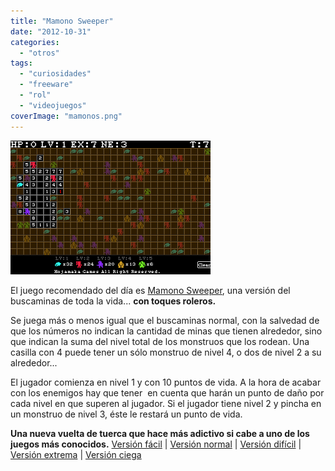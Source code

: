 ```yaml
---
title: "Mamono Sweeper"
date: "2012-10-31"
categories: 
  - "otros"
tags: 
  - "curiosidades"
  - "freeware"
  - "rol"
  - "videojuegos"
coverImage: "mamonos.png"
---
```


[![](images/mamono.png)](http://4.bp.blogspot.com/-o38lfqihJxM/UJD9fROXyGI/AAAAAAAAEEo/cMbFg2EId6g/s1600/mamono.png)

El juego recomendado del día es [Mamono Sweeper](http://www.hojamaka.com/game/mamono_sweeper/en.html), una versión del buscaminas de toda la vida... **con toques roleros.**

Se juega más o menos igual que el buscaminas normal, con la salvedad de que los números no indican la cantidad de minas que tienen alrededor, sino que indican la suma del nivel total de los monstruos que los rodean. Una casilla con 4 puede tener un sólo monstruo de nivel 4, o dos de nivel 2 a su alrededor...

El jugador comienza en nivel 1 y con 10 puntos de vida. A la hora de acabar con los enemigos hay que tener  en cuenta que harán un punto de daño por cada nivel en que superen al jugador. Si el jugador tiene nivel 2 y pincha en un monstruo de nivel 3, éste le restará un punto de vida.

**Una nueva vuelta de tuerca que hace más adictivo si cabe a uno de los juegos más conocidos.** [Versión fácil](http://www.hojamaka.com/game/mamono_sweeper_easy/en.html) | [Versión normal](http://www.hojamaka.com/game/mamono_sweeper/en.html) | [Versión difícil](http://www.hojamaka.com/game/mamono_sweeper_h/en.html) | [Versión extrema](http://www.hojamaka.com/game/mamono_sweeper_ex/) | [Versión ciega](http://www.hojamaka.com/game/mamono_sweeper_b/en.html)
